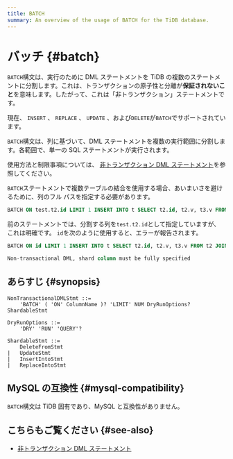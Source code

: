 ```yaml
---
title: BATCH
summary: An overview of the usage of BATCH for the TiDB database.
---
```


# バッチ {#batch}

`BATCH`構文は、実行のために DML ステートメントを TiDB の複数のステートメントに分割します。これは、トランザクションの原子性と分離が**保証されないこと**を意味します。したがって、これは「非トランザクション」ステートメントです。

現在、 `INSERT` 、 `REPLACE` 、 `UPDATE` 、および`DELETE`が`BATCH`でサポートされています。

`BATCH`構文は、列に基づいて、DML ステートメントを複数の実行範囲に分割します。各範囲で、単一の SQL ステートメントが実行されます。

使用方法と制限事項については、 [非トランザクション DML ステートメント](/non-transactional-dml.md)を参照してください。

`BATCH`ステートメントで複数テーブルの結合を使用する場合、あいまいさを避けるために、列のフル パスを指定する必要があります。

```sql
BATCH ON test.t2.id LIMIT 1 INSERT INTO t SELECT t2.id, t2.v, t3.v FROM t2 JOIN t3 ON t2.k = t3.k;
```

前のステートメントでは、分割する列を`test.t2.id`として指定していますが、これは明確です。 `id`を次のように使用すると、エラーが報告されます。

```sql
BATCH ON id LIMIT 1 INSERT INTO t SELECT t2.id, t2.v, t3.v FROM t2 JOIN t3 ON t2.k = t3.k;

Non-transactional DML, shard column must be fully specified
```

## あらすじ {#synopsis}

```ebnf+diagram
NonTransactionalDMLStmt ::=
    'BATCH' ( 'ON' ColumnName )? 'LIMIT' NUM DryRunOptions? ShardableStmt

DryRunOptions ::=
    'DRY' 'RUN' 'QUERY'?

ShardableStmt ::=
    DeleteFromStmt
|   UpdateStmt
|   InsertIntoStmt
|   ReplaceIntoStmt
```

## MySQL の互換性 {#mysql-compatibility}

`BATCH`構文は TiDB 固有であり、MySQL と互換性がありません。

## こちらもご覧ください {#see-also}

-   [非トランザクション DML ステートメント](/non-transactional-dml.md)
